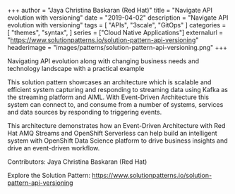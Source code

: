+++
author = "Jaya Christina Baskaran (Red Hat)"
title = "Navigate API evolution with versioning"
date = "2019-04-02"
description = "Navigate API evolution with versioning"
tags = [
    "APIs", "3scale", "GitOps"
]
categories = [
    "themes",
    "syntax",
]
series = ["Cloud Native Applications"]
externalurl = "https://www.solutionpatterns.io/solution-pattern-api-versioning"
headerimage = "images/patterns/solution-pattern-api-versioning.png"
+++


Navigating API evolution along with changing business needs and technology landscape with a practical example

<!--more-->
This solution pattern showcases an architecture which is scalable and efficient system capturing and responding to streaming data using Kafka as the streaming platform and AIML. With Event-Driven Architecture this system can connect to, and consume from a number of systems, services and data sources by responding to triggering events.

This architecture demonstrates how an Event-Driven Architecture with Red Hat AMQ Streams and OpenShift Serverless can help build an intelligent system with OpenShift Data Science platform to drive business insights and drive an event-driven workflow.

Contributors: Jaya Christina Baskaran (Red Hat)

Explore the Solution Pattern: https://www.solutionpatterns.io/solution-pattern-api-versioning